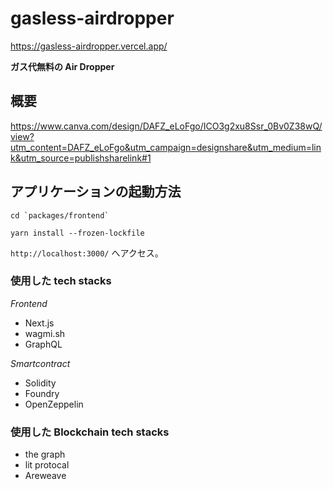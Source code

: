 # gasless-airdropper

https://gasless-airdropper.vercel.app/

**ガス代無料の Air Dropper**

## 概要

https://www.canva.com/design/DAFZ_eLoFgo/ICO3g2xu8Ssr_0Bv0Z38wQ/view?utm_content=DAFZ_eLoFgo&utm_campaign=designshare&utm_medium=link&utm_source=publishsharelink#1

## アプリケーションの起動方法

```
cd `packages/frontend`
```

```
yarn install --frozen-lockfile
```

`http://localhost:3000/` へアクセス。

### 使用した tech stacks

_Frontend_

- Next.js
- wagmi.sh
- GraphQL

_Smartcontract_

- Solidity
- Foundry
- OpenZeppelin

### 使用した Blockchain tech stacks

- the graph
- lit protocal
- Areweave
